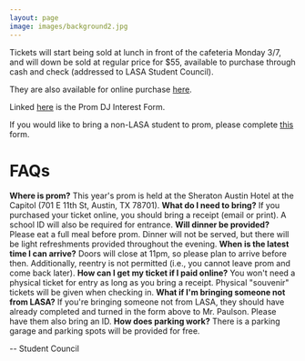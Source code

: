 ```yaml
---
layout: page
image: images/background2.jpg
---
```

Tickets will start being sold at lunch in front of the cafeteria Monday 3/7, and will down be sold at regular price for $55, available to purchase through cash and check (addressed to LASA Student Council).

They are also available for online purchase [here](https://linkprotect.cudasvc.com/url?a=https%3a%2f%2faustinisd.schoolcashonline.com%2fFee%2fDetails%2f24554%2f63%2fFalse%2fTrue&c=E,1,I2Z4kS3yZIYPVMNDMQ0Z8q4_s36v5ptrDOTT-ZLjuwsGAybMmKHcA7ql4CKVtrIR_Cg2pNrrfuepyXsG2Dy5yB9HuLV-bLKzrDvWo1e_SUG5&typo=1).

Linked [here](https://forms.gle/j6eX9SS7dnREEsRC7) is the Prom DJ Interest Form.

If you would like to bring a non-LASA student to prom, please complete [this](https://drive.google.com/file/d/1dRJK78CBJWwQ__3GNUAVzkVlxoaIP5O9/view?usp=sharing) form.

# FAQs
**Where is prom?**
This year's prom is held at the Sheraton Austin Hotel at the Capitol (701 E 11th St, Austin, TX 78701).
**What do I need to bring?**
If you purchased your ticket online, you should bring a receipt (email or print). A school ID will also be required for entrance.
**Will dinner be provided?**
Please eat a full meal before prom. Dinner will not be served, but there will be light refreshments provided throughout the evening.
**When is the latest time I can arrive?**
Doors will close at 11pm, so please plan to arrive before then. Additionally, reentry is not permitted (i.e., you cannot leave prom and come back later).
**How can I get my ticket if I paid online?**
You won't need a physical ticket for entry as long as you bring a receipt. Physical "souvenir" tickets will be given when checking in.
**What if I'm bringing someone not from LASA?**
If you're bringing someone not from LASA, they should have already completed and turned in the form above to Mr. Paulson. Please have them also bring an ID.
**How does parking work?**
There is a parking garage and parking spots will be provided for free.

-- Student Council